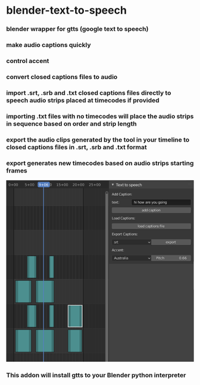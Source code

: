 # blender-text-to-speech
### blender wrapper for gtts (google text to speech)
### make audio captions quickly
### control accent
### convert closed captions files to audio
### import .srt, .srb and .txt closed captions files directly to speech audio strips placed at timecodes if provided
### importing .txt files with no timecodes will place the audio strips in sequence based on order and strip length
### export the audio clips generated by the tool in your timeline to closed captions files in .srt, .srb and .txt format
### export generates new timecodes based on audio strips starting frames

![alt text](https://github.com/technisculpt/blender-gtts/blob/main/preview.png)


### This addon will install gtts to your Blender python interpreter
